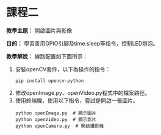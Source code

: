 # 課程二

**教學主題：** 開啟圖片與影像
	
**目的：** 學習善用GPIO引腳及time.sleep等指令，控制LED燈泡。

**教學解說：** 線路配置如下圖所示：
1. 安裝openCV套件，以下為操作的指令：
   ```shell
   pip install opencv-python
   ```
2. 修改openImage.py、openVideo.py程式中的檔案路徑。
2. 使用終端機，使用以下指令，嘗試是開啟一張圖片。
   ```shell
   python openImage.py  # 顯示圖片
   python openVideo.py  # 顯示影片
   python openCamera.py  # 開啟攝影機 
   ```
